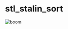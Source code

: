 # stl_stalin_sort
  
  
![boom]("https://github.com/myyrakle/stl_stalin_sort/blob/master/Screenshot_20190111-130847_Chrome.jpg")

